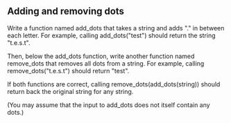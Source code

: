 ## Adding and removing dots
Write a function named add_dots that takes a string and adds "." in between each letter. For example, calling add_dots("test") should return the string "t.e.s.t".

Then, below the add_dots function, write another function named remove_dots that removes all dots from a string. For example, calling remove_dots("t.e.s.t") should return "test".

If both functions are correct, calling remove_dots(add_dots(string)) should return back the original string for any string.

(You may assume that the input to add_dots does not itself contain any dots.)